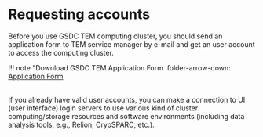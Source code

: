 # Requesting accounts

Before you use GSDC TEM computing cluster, you should send an application form to TEM service manager by e-mail and get an user account to access the computing cluster.

!!! note "Download GSDC TEM Application Form
    :folder-arrow-down: [Application Form](https://github.com/gsdc/tem-docs/raw/master/docs/GSDC-TEM-APPFORM-2024.pdf)

<br>
If you already have valid user accounts, you can make a connection to UI (user interface) login servers to use various kind of cluster computing/storage resources and software environments (including data analysis tools, e.g., Relion, CryoSPARC, etc.).